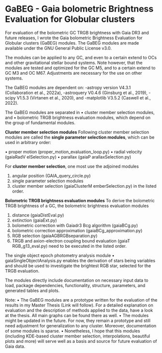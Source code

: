 # GaBEG - Gaia bolometric Brightness Evaluation for Globular clusters 

For evaluation of the bolometric GC TRGB brightness with Gaia DR3 and future releases, I
wrote the Gaia bolometric Brightness Evaluation for Globular clusters (GaBEG) modules.
The GaBEG modules are made available under the GNU General Public License v3.0. 

The modules can be applied to any GC, and even to a
certain extend to OCs and other gravitational stellar bound systems. Note however, that the
modules are tested and optimized for the GC M5, and to a certain extend to GC M3 and OC
M67. Adjustments are necessary for the use on other systems. 


The GaBEG modules are dependent on: 
-astropy version V4.3.1 (Collaboration et al., 2022a), 
-astroquery V0.4.6 (Ginsburg et al., 2019), 
-scipy V1.5.3 (Virtanen et al., 2020), and
-matplotlib V3.5.2 (Caswell et al., 2022).



The GaBEG modules are separated in 
• cluster member selection modules, and 
• bolometric TRGB brightness evaluation modules, 
which depend on the group of fundamental modules.


**Cluster member selection modules**
Following cluster member selection modules are called the **single parameter selection
modules**, which can be used in arbitrary order:

• proper motion    (proper_motion_evaluation_loop.py)
• radial velocity  (gaiaRadV elSelection.py)
• parallax         (gaiaP arallaxSelection.py)

For **cluster member selection**, one most use the adjoined modules
1) angular position (GAIA_query_circle.py)
2) single parameter selection modules
3) cluster member selection (gaiaClusterM emberSelection.py)
in the listed order.


**Bolometric TRGB brightness evaluation modules**
To derive the bolometric TRGB brightness of a GC, the bolometric brightness evaluation modules

1) distance (gaiaDistEval.py)
2) extinction (gaiaExt.py)
3) bolometric correction with Gaiadr3 Bcg algorithm (gaiaBCg.py)
4) bolometric correction approximation (gaiaBCg_approximation.py)
5) RGB selection (gaiaAGBRGBseparation.py)
6) TRGB and axion-electron coupling bound evaluation (gaiaT RGB_g13_eval.py)
need to be executed in the listed order. 

The single object epoch photometry analysis module
• gaiaSingleObjectAnalysis.py 
enables the derivation of stars being variables and should be used to investigate the brightest RGB star, selected for the TRGB evaluation. 


The modules directly include documentation on necessary input data to load, package
dependencies, functionality, structure, parameters, and generated tables and plots.

Note: 
• The GaBEG modules are a prototype written for the evaluation of the results in my Master Thesis (Link will follow). For a detailed explanation on evaluation and the description of methods applied to the data, have a look at the thesis. All main graphs can be found there as well. 
• The modules might be updated in the future. For now, they remain a prototype and still need adjustment for generalization to any cluster. Moreover, documentation of some modules is sparse.
• Nonetheless, I hope that this modules (including KDE-based cluster member selection, interpolations, beautiful plots and more) will serve well as a basis and source for future evaluation of Gaia data. 
